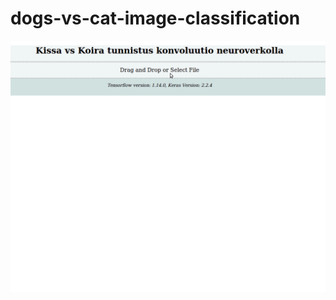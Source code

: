 # dogs-vs-cat-image-classification

![](https://raw.githubusercontent.com/im-p/dogs-vs-cat-image-classification/master/app.gif)
